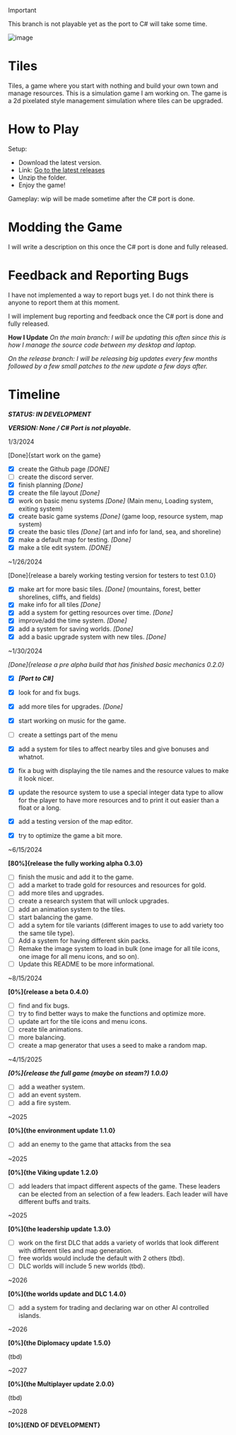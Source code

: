 > [!IMPORTANT]
> This branch is not playable yet as the port to C# will take some time.

![image](https://github.com/VAST-THE-DOGE/Tiles/assets/145150405/060a2670-b06e-4652-9b2a-2a6885023360)
# Tiles

Tiles, a game where you start with nothing and build your own town and manage resources. This is a simulation game I am working on. The game is a 2d pixelated style management simulation where tiles can be upgraded.

# How to Play

Setup:
  - Download the latest version.
  - Link: [Go to the latest releases](https://github.com/VAST-THE-DOGE/Tiles/releases)
  - Unzip the folder.
  - Enjoy the game!

Gameplay:
  wip
  will be made sometime after the C# port is done.

# Modding the Game

I will write a description on this once the C# port is done and fully released.

# Feedback and Reporting Bugs

I have not implemented a way to report bugs yet.
I do not think there is anyone to report them at this moment.

I will implement bug reporting and feedback once the C# port is done and fully released.

**How I Update**
*On the main branch:*
*I will be updating this often since this is how I manage the source code between my desktop and laptop.*

*On the release branch:*
*I will be releasing big updates every few months followed by a few small patches to the new update a few days after.*

# Timeline

***STATUS: IN DEVELOPMENT***

***VERSION: None / C# Port is not playable.***

1/3/2024

[Done]{start work on the game}

- [x] create the Github page *[DONE]*
- [ ] create the discord server.
- [x] finish planning *[Done]*
- [x] create the file layout *[Done]*
- [x] work on basic menu systems *[Done]*
  (Main menu, Loading system, exiting system)
- [x] create basic game systems *[Done]*
  (game loop, resource system, map system)
- [x] create the basic tiles *[Done]*
  (art and info for land, sea, and shoreline)
- [x] make a default map for testing. *[Done]*
- [x] make a tile edit system. *[DONE]*

~1/26/2024

[Done]{release a barely working testing version for testers to test 0.1.0}

- [x] make art for more basic tiles. *[Done]*
  (mountains, forest, better shorelines, cliffs, and fields)
- [x] make info for all tiles *[Done]*
- [x] add a system for getting resources over time. *[Done]*
- [x] improve/add the time system. *[Done]*
- [x] add a system for saving worlds. *[Done]*
- [x] add a basic upgrade system with new tiles. *[Done]*

~1/30/2024

*[Done]{release a pre alpha build that has finished basic mechanics 0.2.0}*

- [x] ***[Port to C#]***
  
- [x] look for and fix bugs.
- [x] add more tiles for upgrades. *[Done]*
- [x] start working on music for the game.
- [ ] create a settings part of the menu
- [x] add a system for tiles to affect nearby tiles and give bonuses and whatnot.
- [x] fix a bug with displaying the tile names and the resource values to make it look nicer.
- [x] update the resource system to use a special integer data type to allow for the player to have more resources and to print it out easier than a float or a long.
- [x] add a testing version of the map editor.
- [x] try to optimize the game a bit more.

~6/15/2024

**[80%]{release the fully working alpha 0.3.0}**

- [ ] finish the music and add it to the game.
- [ ] add a market to trade gold for resources and resources for gold.
- [ ] add more tiles and upgrades.
- [ ] create a research system that will unlock upgrades.
- [ ] add an animation system to the tiles.
- [ ] start balancing the game.
- [ ] add a sytem for tile variants (different images to use to add variety too the same tile type).
- [ ] Add a system for having different skin packs.
- [ ] Remake the image system to load in bulk (one image for all tile icons, one image for all menu icons, and so on).
- [ ] Update this README to be more informational.

~8/15/2024

**[0%]{release a beta 0.4.0}**

- [ ] find and fix bugs.
- [ ] try to find better ways to make the functions and optimize more.
- [ ] update art for the tile icons and menu icons.
- [ ] create tile animations.
- [ ] more balancing.
- [ ] create a map generator that uses a seed to make a random map.

~4/15/2025

***[0%]{release the full game (maybe on steam?) 1.0.0}***

- [ ] add a weather system.
- [ ] add an event system.
- [ ] add a fire system.

~2025

**[0%]{the environment update 1.1.0}**

- [ ] add an enemy to the game that attacks from the sea

~2025

**[0%]{the Viking update 1.2.0}**

- [ ] add leaders that impact different aspects of the game. These leaders can be elected from an selection of a few leaders. Each leader will have different buffs and traits.

~2025

**[0%]{the leadership update 1.3.0}**

- [ ] work on the first DLC that adds a variety of worlds that look different with different tiles and map generation.
- [ ] free worlds would include the default with 2 others (tbd).
- [ ] DLC worlds will include 5 new worlds (tbd).

~2026

**[0%]{the worlds update and DLC 1.4.0}**

- [ ] add a system for trading and declaring war on other AI controlled islands.

~2026

**[0%]{the Diplomacy update 1.5.0}**

(tbd)

~2027

**[0%]{the Multiplayer update 2.0.0}**

(tbd)

~2028

**[0%]{END OF DEVELOPMENT}**
